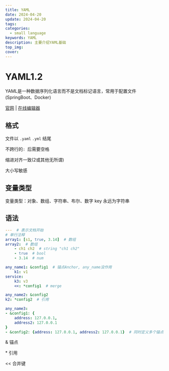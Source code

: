 ```yaml
---
title: YAML
date: 2024-04-20
update: 2024-04-20
tags:
categories:
  - small language
keywords: YAML
description: 主要介绍YAML基础
top_img:
cover:
---
```




# YAML1.2

YAML是一种数据序列化语言而不是文档标记语言，常用于配置文件(SpringBoot、Docker)

[官网](https://yaml.org/)	|	[在线编辑器](https://yaml.cn/)



## 格式

文件以 `.yaml` `.yml` 结尾

不跨行的`: `后需要空格

缩进对齐一致(2或其他无所谓)

大小写敏感



## 变量类型

变量类型：对象、数组、字符串、布尔、数字
key 永远为字符串



## 语法

```yaml
---  # 表示文档开始
# 单行注释
array1: [s1, true, 3.14]  # 数组
array2:  # 数组
	- ch1 ch2  # string "ch1 ch2"
	- true  # bool
	- 3.14  # num
```

```yaml
any_name1: &config1  # 锚点Anchor, any_name没作用
    k1: v1
service:
    k3: v3
    <<: *config1  # merge
```

```yaml
any_name2: &config2
k2: *config2  # 引用
```

```yaml
any_name3: 
- &config1: {
	address: 127.0.0.1,
  	address2: 127.0.0.1
}
- &config2: {address: 127.0.0.1, address2: 127.0.0.1}  # 同时定义多个锚点
```

& 锚点

\* 引用

<< 合并键
